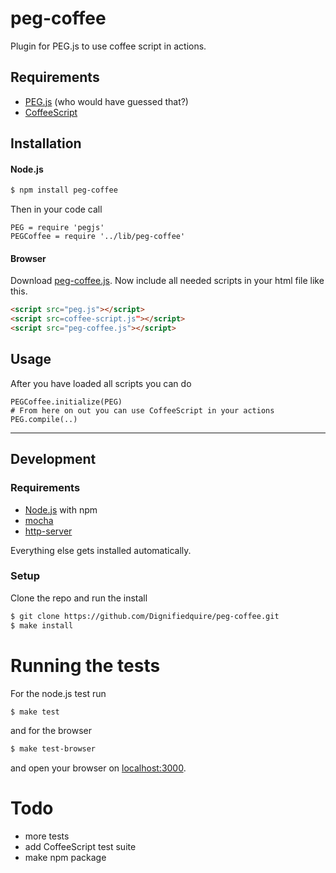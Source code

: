 peg-coffee
==========

Plugin for PEG.js to use coffee script in actions.


## Requirements

* [PEG.js](http://pegjs.majda.cz/) (who would have guessed that?)
* [CoffeeScript](http://coffeescript.org/)

## Installation

#### Node.js

```bash
$ npm install peg-coffee
```
Then in your code call
```coffee-script
PEG = require 'pegjs'
PEGCoffee = require '../lib/peg-coffee'
```

#### Browser

Download
[peg-coffee.js](https://raw.github.com/Dignifiedquire/peg-coffee/master/lib/peg-coffee.js).
Now include all needed scripts in your html file like this.
```html
<script src="peg.js"></script>
<script src=coffee-script.js"></script>
<script src="peg-coffee.js"></script>
```

## Usage
After you have loaded all scripts you can do

```coffee-script
PEGCoffee.initialize(PEG)
# From here on out you can use CoffeeScript in your actions
PEG.compile(..)
```



-------------

## Development


### Requirements

* [Node.js](http://nodejs.org/) with npm
* [mocha](http://visionmedia.github.com/mocha/)
* [http-server](https://github.com/nodeapps/http-server)

Everything else gets installed automatically.

### Setup

Clone the repo and run the install
```bash
$ git clone https://github.com/Dignifiedquire/peg-coffee.git
$ make install
```

# Running the tests

For the node.js test run
```bash
$ make test
```
and for the browser
```bash
$ make test-browser
```
and open your browser on [localhost:3000](http://localhost:3000).



# Todo

* more tests
* add CoffeeScript test suite
* make npm package
